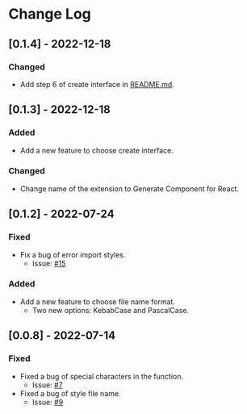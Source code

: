 # Change Log

## [0.1.4] - 2022-12-18
### Changed
  - Add step 6 of create interface in [README.md](./README.md).

## [0.1.3] - 2022-12-18
### Added
  - Add a new feature to choose create interface.
### Changed
  - Change name of the extension to Generate Component for React.

## [0.1.2] - 2022-07-24
### Fixed
  - Fix a bug of error import styles.
    - Issue: [#15](https://github.com/viniciusanchieta/generate-component-for-react/issues/15)
### Added
  - Add a new feature to choose file name format.
    - Two new options: KebabCase and PascalCase.

## [0.0.8] - 2022-07-14
### Fixed
- Fixed a bug of special characters in the function. 
  - Issue: [#7](https://github.com/viniciusanchieta/generate-component-for-react/issues/7)
- Fixed a bug of style file name. 
  - Issue: [#9](https://github.com/viniciusanchieta/generate-component-for-react/issues/9)